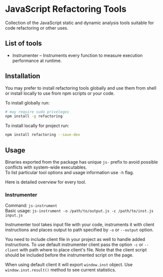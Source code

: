 # JavaScript Refactoring Tools

Collection of the JavaScript static and dynamic analysis tools suitable for code refactoring or other uses.

## List of tools

  * Instrumenter – Instruments every function to measure execution performance at runtime.

## Installation

You may prefer to install refactoring tools globally and use them from shell or install locally to use from npm scripts or your code.

To install globally run:

```sh
# may require sudo priveleges
npm install -g refactoring
```

To install locally for project run:

```sh
npm install refactoring --save-dev
```

## Usage

Binaries exported from the package has unique `js-` prefix to avoid possible conflicts with system-wide executables.  
To list particular tool options and usage information use `-h` flag.  

Here is detailed overview for every tool.

### Instrumenter

Command: `js-instrument`  
Basic usage: `js-instrument -o /path/to/output.js -c /path/to/inst.js input.js`  

Instrumenter tool takes input file with your code, instruments it with client instructions and places output to path specified by `-o` or `--output` option.  

You need to include client file in your project as well to handle added instructions. To use default instrumenter client pass the option `-c` or `--client` with path where to place client's file. Note that the client script should be included before the instrumented script on the page.  

When using default client it will export `window.inst` object. Use `window.inst.result()` method to see current statistics.
